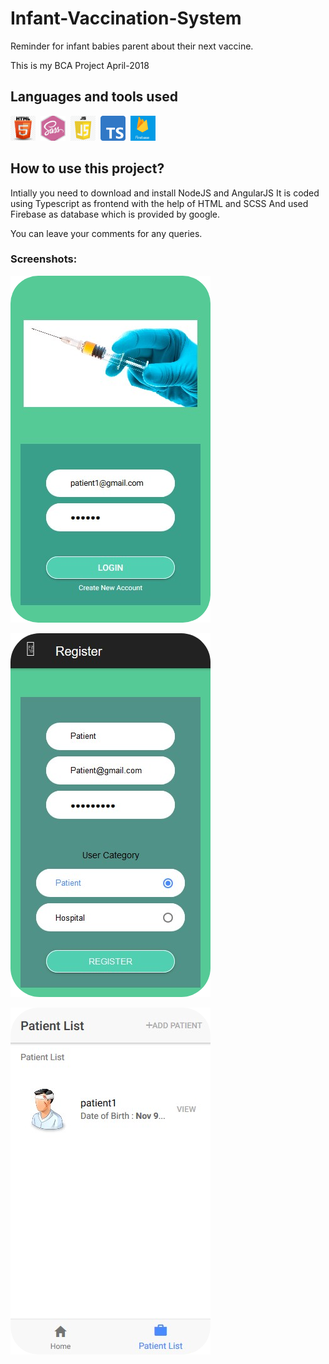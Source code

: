 # Infant-Vaccination-System
Reminder for infant babies parent about their next vaccine.

This is my BCA Project April-2018

## Languages and tools used
<div>
  <img src="Screenshots/html.png" title="HTML" alt="HTML" width="40" height="40"/>&nbsp;
  <img src="Screenshots/scss.jpg" title="SCSS" alt="CSS" width="40" height="40"/>&nbsp;
  <img src="Screenshots/javascript.png" title="JavaScript" alt="JavaScript" width="40" height="40"/>&nbsp; 
  <img src="Screenshots/typescript.png" title="TypeScript" alt="TypeScript" width="40" height="40"/>&nbsp; 
  <img src="Screenshots/firebase.jpg" title="Firebase" alt="Firebase" width="40" height="40"/>&nbsp; 
</div> 

## How to use this project?
Intially you need to download and install NodeJS and AngularJS
It is coded using Typescript as frontend with the help of HTML and SCSS
And used Firebase as database which is provided by google.

You can leave your comments for any queries.

### Screenshots:

![Dashboard](Screenshots/Home-modified.png)

![Dashboard](Screenshots/Home_Patient-modified.png)

![Dashboard](Screenshots/Patient-modified.png)
